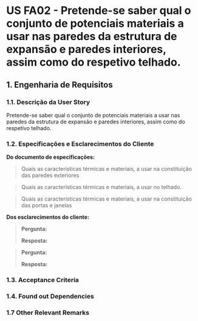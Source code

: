 # US FA02 - Pretende-se saber qual o conjunto de potenciais materiais a usar nas paredes da estrutura de expansão e paredes interiores, assim como do respetivo telhado.
## 1. Engenharia de Requisitos

### 1.1. Descrição da User Story

Pretende-se saber qual o conjunto de potenciais materiais a usar nas paredes da estrutura de expansão e paredes interiores, assim como do respetivo telhado.

### 1.2. Especificações e Esclarecimentos do Cliente

**Do documento de especificações:**
>Quais as características térmicas e materiais, a usar na constituição das paredes exteriores

>Quais as características térmicas e materiais, a usar no telhado.

>Quais as características térmicas e materiais, a usar na constituição das portas e janelas

**Dos esclarecimentos do cliente:**

> **Pergunta:**
>
> **Resposta:**

> **Pergunta:**
>
> **Resposta:**

### 1.3. Acceptance Criteria


### 1.4. Found out Dependencies


### 1.7 Other Relevant Remarks

